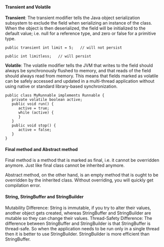 #### Transient and Volatile

**Transient**: The transient modifier tells the Java object serialization subsystem to exclude the field when serializing an instance of the class. When the object is then deserialized, the field will be initialized to the default value; i.e. null for a reference type, and zero or false for a primitive type.

`public transient int limit = 5;   // will not persist`

`public int limitless;   // will persist`

**Volatile**: The volatile modifier tells the JVM that writes to the field should always be synchronously flushed to memory, and that reads of the field should always read from memory. This means that fields marked as volatile can be safely accessed and updated in a multi-thread application without using native or standard library-based synchronization.

    public class MyRunnable implements Runnable {
       private volatile boolean active;
       public void run() {
          active = true;
          while (active) {    
          }
       }
       public void stop() {
          active = false;  
       }
    }
    
#### Final method and Abstract method
Final method is a method that is marked as final, i.e. it cannot be overridden anymore. Just like final class cannot be inherited anymore.

Abstract method, on the other hand, is an empty method that is ought to be overridden by the inherited class. Without overriding, you will quickly get compilation error.

#### String, StringBuffer and StringBuilder
Mutability Difference: String is immutable, if you try to alter their values, another object gets created, whereas StringBuffer and StringBuilder are mutable so they can change their values.
Thread-Safety Difference: The difference between StringBuffer and StringBuilder is that StringBuffer is thread-safe. So when the application needs to be run only in a single thread then it is better to use StringBuilder. StringBuilder is more efficient than StringBuffer.

